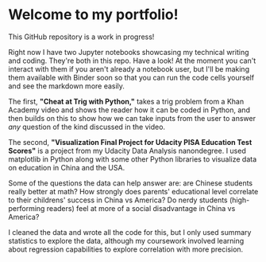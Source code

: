 # Welcome to my portfolio!

This GitHub repository is a work in progress!

Right now I have two Jupyter notebooks showcasing my technical writing and coding. They're both in this repo. Have a look!
At the moment you can't interact with them if you aren't already a notebook user, but I'll be making them available with Binder
soon so that you can run the code cells yourself and see the markdown more easily.

The first, **"Cheat at Trig with Python,"** takes a trig problem from a Khan Academy video and shows the reader how it can
be coded in Python, and then builds on this to show how we can take inputs from the user to answer _any_ question of the kind
discussed in the video.

The second, **"Visualization Final Project for Udacity PISA Education Test Scores"** is a project from my Udacity Data
Analysis nanondegree. I used matplotlib in Python along with some other Python libraries to visualize data on education in China and the USA.

Some of the questions the data can help answer are: are Chinese students really better at math? How strongly does
parents' educational level correlate to their childrens' success in China vs America? Do nerdy students (high-performing
readers) feel at more of a social disadvantage in China vs America?

I cleaned the data and wrote all the code for this, but I only used summary statistics to explore the data, although my
coursework involved learning about regression capabilities to explore correlation with more precision.
